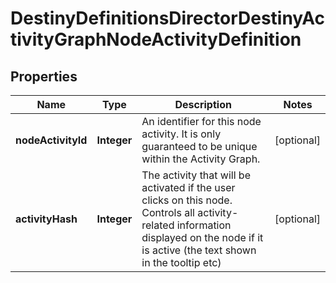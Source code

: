 
# DestinyDefinitionsDirectorDestinyActivityGraphNodeActivityDefinition

## Properties
Name | Type | Description | Notes
------------ | ------------- | ------------- | -------------
**nodeActivityId** | **Integer** | An identifier for this node activity. It is only guaranteed to be unique within the Activity Graph. |  [optional]
**activityHash** | **Integer** | The activity that will be activated if the user clicks on this node. Controls all activity-related information displayed on the node if it is active (the text shown in the tooltip etc) |  [optional]



